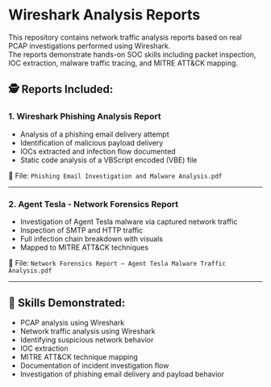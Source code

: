 # Wireshark Analysis Reports

This repository contains network traffic analysis reports based on real PCAP investigations performed using Wireshark.  
The reports demonstrate hands-on SOC skills including packet inspection, IOC extraction, malware traffic tracing, and MITRE ATT&CK mapping.

## 🕵️ Reports Included:

### 1. Wireshark Phishing Analysis Report
- Analysis of a phishing email delivery attempt
- Identification of malicious payload delivery
- IOCs extracted and infection flow documented
- Static code analysis of a VBScript encoded (VBE) file

📄 File: `Phishing Email Investigation and Malware Analysis.pdf`

---

### 2. Agent Tesla - Network Forensics Report
- Investigation of Agent Tesla malware via captured network traffic
- Inspection of SMTP and HTTP traffic
- Full infection chain breakdown with visuals
- Mapped to MITRE ATT&CK techniques

📄 File: `Network Forensics Report – Agent Tesla Malware Traffic Analysis.pdf`

---

## 🧠 Skills Demonstrated:
- PCAP analysis using Wireshark
- Network traffic analysis using Wireshark
- Identifying suspicious network behavior
- IOC extraction
- MITRE ATT&CK technique mapping
- Documentation of incident investigation flow
- Investigation of phishing email delivery and payload behavior
